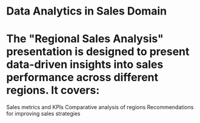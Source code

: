 # Data Analytics in Sales Domain

# The "Regional Sales Analysis" presentation is designed to present data-driven insights into sales performance across different regions. It covers:

Sales metrics and KPIs
Comparative analysis of regions
Recommendations for improving sales strategies
